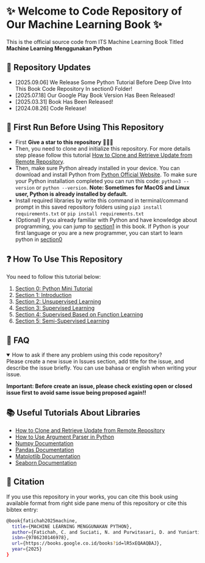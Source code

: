 # ✨ Welcome to Code Repository of Our Machine Learning Book ✨

This is the official source code from ITS Machine Learning Book Titled **Machine Learning Menggunakan Python**

## 🚀 Repository Updates

- \[2025.09.06\] We Release Some Python Tutorial Before Deep Dive Into This Book Code Repository In section0 Folder!
- \[2025.07.18\] Our Google Play Book Version Has Been Released!
- \[2025.03.31\] Book Has Been Released!
- \[2024.08.26\] Code Release!

## 🏃 First Run Before Using This Repository

- First **Give a star to this repository** 😬😬😬
- Then, you need to clone and initialize this repository. For more details step please follow this tutorial [How to Clone and Retrieve Update from Remote Repository](https://docs.github.com/en/repositories/creating-and-managing-repositories/cloning-a-repository).
- Then, make sure Python already installed in your device. You can download and install Python from [Python Official Website](https://www.python.org). To make sure your Python installation completed you can run this code: `python3 --version` or `python --version`. **Note: Sometimes for MacOS and Linux user, Python is already installed by default.**
- Install required libraries by write this command in terminal/command prompt in this saved repository folders using `pip3 install requirements.txt` or `pip install requirements.txt`
- (Optional) If you already familiar with Python and have knowledge about programming, you can jump to [section1](section1/README.md) in this book. If Python is your first language or you are a new programmer, you can start to learn python in [section0](section0/README.md)

## ❓ How To Use This Repository

You need to follow this tutorial below:

1. [Section 0: Python Mini Tutorial](section0/README.md)
2. [Section 1: Introduction](section1/README.md)
3. [Section 2: Unsupervised Learning](section2/README.md)
4. [Section 3: Supervised Learning](section3/README.md)
5. [Section 4: Supervised Based on Function Learning](section4/README.md)
6. [Section 5: Semi-Supervised Learning](section5/README.md)

## 🙋 FAQ

<details open>

<summary> How to ask if there any problem using this code repository? </summary>
Please create a new issue in Issues section, add title for the issue, and describe the issue briefly. You can use bahasa or english when writing your issue.

**Important: Before create an issue, please check existing open or closed issue first to avoid same issue being proposed again!!**
</details>

## 📚 Useful Tutorials About Libraries

- [How to Clone and Retrieve Update from Remote Repository](https://docs.github.com/en/repositories/creating-and-managing-repositories/cloning-a-repository)
- [How to Use Argument Parser in Python](https://docs.python.org/3/howto/argparse.html)
- [Numpy Documentation](https://numpy.org/doc/stable/user/index.html)
- [Pandas Documentation](https://pandas.pydata.org/docs/user_guide/index.html)
- [Matplotlib Documentation](https://matplotlib.org/stable/users/index)
- [Seaborn Documentation](https://seaborn.pydata.org/tutorial.html)

## 🔭 Citation

If you use this repository in your works, you can cite this book using available format from right side pane menu of this repository or cite this bibtex entry:

```bash
@book{fatichah2025machine,
  title={MACHINE LEARNING MENGGUNAKAN PYTHON},
  author={Fatichah, C. and Suciati, N. and Purwitasari, D. and Yuniarti, A. and Hidayati, S.C. and Navastara, D.A. and Bihanda, Y.G.},
  isbn={9786230146978},
  url={https://books.google.co.id/books?id=lR5xEQAAQBAJ},
  year={2025}
}
```
